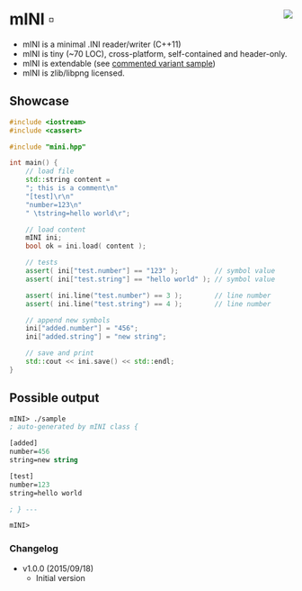 mINI :white_small_square: <a href="https://travis-ci.org/r-lyeh/mINI"><img src="https://api.travis-ci.org/r-lyeh/mINI.svg?branch=master" align="right" /></a>
====

- mINI is a minimal .INI reader/writer (C++11)
- mINI is tiny (~70 LOC), cross-platform, self-contained and header-only.
- mINI is extendable (see [commented variant sample](sample.cc))
- mINI is zlib/libpng licensed.

## Showcase
```c++
#include <iostream>
#include <cassert>

#include "mini.hpp"

int main() {
    // load file
    std::string content =
    "; this is a comment\n"
    "[test]\r\n"
    "number=123\n"
    " \tstring=hello world\r";

    // load content
    mINI ini;
    bool ok = ini.load( content );

    // tests
    assert( ini["test.number"] == "123" );         // symbol value
    assert( ini["test.string"] == "hello world" ); // symbol value

    assert( ini.line("test.number") == 3 );        // line number
    assert( ini.line("test.string") == 4 );        // line number

    // append new symbols
    ini["added.number"] = "456";
    ini["added.string"] = "new string";

    // save and print
    std::cout << ini.save() << std::endl;
}
```

## Possible output
```lisp
mINI> ./sample
; auto-generated by mINI class {

[added]
number=456
string=new string

[test]
number=123
string=hello world

; } ---

mINI> 
```

### Changelog
- v1.0.0 (2015/09/18)
  - Initial version
